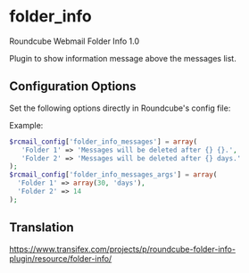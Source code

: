 folder_info
==========

Roundcube Webmail Folder Info 1.0

Plugin to show information message above the messages list.

Configuration Options
---------------------

Set the following options directly in Roundcube's config file:

Example:
```php
$rcmail_config['folder_info_messages'] = array(
   'Folder 1' => 'Messages will be deleted after {} {}.',
   'Folder 2' => 'Messages will be deleted after {} days.'
);
$rcmail_config['folder_info_messages_args'] = array(
  'Folder 1' => array(30, 'days'),
  'Folder 2' => 14
);
```

Translation
-----------

https://www.transifex.com/projects/p/roundcube-folder-info-plugin/resource/folder-info/
